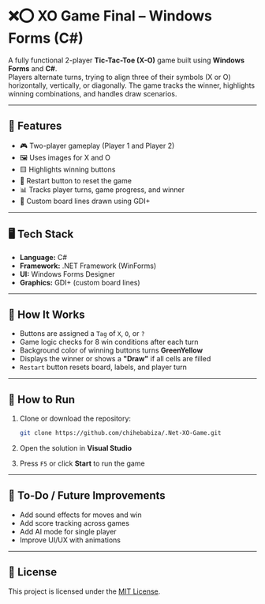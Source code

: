# ❌⭕ XO Game Final – Windows Forms (C#)

A fully functional 2-player **Tic-Tac-Toe (X-O)** game built using **Windows Forms** and **C#**.  
Players alternate turns, trying to align three of their symbols (X or O) horizontally, vertically, or diagonally. The game tracks the winner, highlights winning combinations, and handles draw scenarios.

---

## 🧩 Features

- 🎮 Two-player gameplay (Player 1 and Player 2)
- 🖼️ Uses images for X and O
- 🟨 Highlights winning buttons
- 🔄 Restart button to reset the game
- 📊 Tracks player turns, game progress, and winner
- 🎨 Custom board lines drawn using GDI+

---

## 🖥️ Tech Stack

- **Language:** C#  
- **Framework:** .NET Framework (WinForms)  
- **UI:** Windows Forms Designer  
- **Graphics:** GDI+ (custom board lines)

---

## 🧠 How It Works

- Buttons are assigned a `Tag` of `X`, `O`, or `?`
- Game logic checks for 8 win conditions after each turn
- Background color of winning buttons turns **GreenYellow**
- Displays the winner or shows a **"Draw"** if all cells are filled
- `Restart` button resets board, labels, and player turn

---

## 🚀 How to Run

1. Clone or download the repository:
   ```bash
   git clone https://github.com/chihebabiza/.Net-XO-Game.git

2. Open the solution in **Visual Studio**

3. Press `F5` or click **Start** to run the game

---

## 🔁 To-Do / Future Improvements

* Add sound effects for moves and win
* Add score tracking across games
* Add AI mode for single player
* Improve UI/UX with animations

---

## 📄 License

This project is licensed under the [MIT License](LICENSE).


